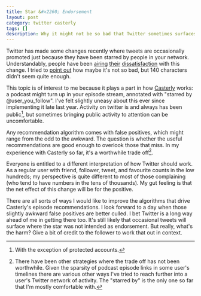 ```yaml
---
title: Star &#x2260; Endorsement
layout: post
category: twitter casterly
tags: []
description: Why it might not be so bad that Twitter sometimes surfaces tweets based on who stars them.
---
```


Twitter has made some changes recently where tweets are occasionally promoted just because they have been starred by people in your network. Understandably, people have been [airing][codinghorror] [their][cabel] [dissatisfaction][monkbent] with this change. I tried to [point out][blackp] how maybe it's not so bad, but 140 characters didn't seem quite enough. 

This topic is of interest to me because it plays a part in how [Casterly][casterly] works: a podcast might turn up in your episode stream, annotated with "starred by @user_you_follow". I've felt slightly uneasy about this ever since implementing it late last year. Activity on twitter is and always has been public[^1], but sometimes bringing public activity to attention can be uncomfortable.

Any recommendation algorithm comes with false positives, which might range from the odd to the awkward. The question is whether the useful recommendations are good enough to overlook those that miss. In my experience with Casterly so far, it's a worthwhile trade off[^2].

Everyone is entitled to a different interpretation of how Twitter should work. As a regular user with friend, follower, tweet, and favourite counts in the low hundreds; my perspective is quite different to most of those complaining (who tend to have numbers in the tens of thousands). My gut feeling is that the net effect of this change will be for the positive.

There are all sorts of ways I would like to improve the algorithms that drive Casterly's episode recommendations. I look forward to a day when those slightly awkward false positives are better culled. I bet Twitter is a long way ahead of me in getting there too. It's still likely that occasional tweets will surface where the star was not intended as endorsement. But really, what's the harm? Give a bit of credit to the follower to work that out in context.

[^1]: With the exception of protected accounts.
[^2]: There have been other strategies where the trade off has not been worthwhile. Given the sparsity of podcast episode links in some user's timelines there are various other ways I've tried to reach further into a user's Twitter network of activity. The "starred by" is the only one so far that I'm mostly comfortable with.

[codinghorror]: https://twitter.com/codinghorror/status/501507338394554368
[monkbent]: https://twitter.com/monkbent/status/501524491625705472
[cabel]: https://twitter.com/cabel/status/501284443399536640
[blackp]: https://twitter.com/blackp/status/501288943686410240
[nudge]: https://twitter.com/michaelhoney/status/475848843246829569

[casterly]: http://www.casterly.net
[app-store]: https://itunes.apple.com/us/app/casterly/id705700170?ls=1&mt=8
